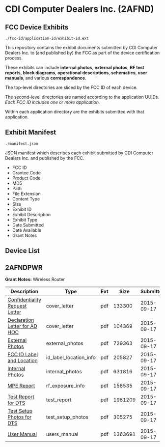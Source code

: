 # CDI Computer Dealers Inc. (2AFND)
## FCC Device Exhibits

```
./fcc-id/application-id/exhibit-id.ext
```

This repository contains the exhibit documents submitted by CDI Computer Dealers Inc. to (and published by) the FCC as part of the device certification process.

These exhibits can include **internal photos**, **external photos**, **RF test reports**, **block diagrams**, **operational descriptions**, **schematics**, **user manuals**, and various **correspondence**.

The top-level directories are sliced by the FCC ID of each device.

The second-level directories are named according to the application UUIDs. *Each FCC ID includes one or more application.*

Within each application directory are the exhibits submitted with that application. 

## Exhibit Manifest

```
./manifest.json
```

JSON manifest which describes each exhibit submitted by CDI Computer Dealers Inc. and published by the FCC.

- FCC ID
- Grantee Code
- Product Code
- MD5
- Path
- File Extension
- Content Type
- Size
- Exhibit ID
- Exhibit Description
- Exhibit Type
- Date Submitted
- Date Available
- Grant Notes

## Device List
## 2AFNDPWR
**Grant Notes:** Wireless Router

| Description | Type | Ext | Size | Submitted | Available |
| ----------- | ---- | --- | ---- | --------- | --------- |
| [Confidentiality Request Letter](2AFNDPWR/4e0ef003a8271a1299845059109aef95/2751843.pdf) | cover_letter | pdf | 133300 | 2015-09-17 | 2015-09-17 |
| [Declaration Letter for AD HOC](2AFNDPWR/4e0ef003a8271a1299845059109aef95/2751850.pdf) | cover_letter | pdf | 104369 | 2015-09-17 | 2015-09-17 |
| [External Photos](2AFNDPWR/4e0ef003a8271a1299845059109aef95/2751844.pdf) | external_photos | pdf | 729363 | 2015-09-17 | 2015-09-17 |
| [FCC ID Label and Location](2AFNDPWR/4e0ef003a8271a1299845059109aef95/2751846.pdf) | id_label_location_info | pdf | 205827 | 2015-09-17 | 2015-09-17 |
| [Internal Photos](2AFNDPWR/4e0ef003a8271a1299845059109aef95/2751845.pdf) | internal_photos | pdf | 631816 | 2015-09-17 | 2015-09-17 |
| [MPE Report](2AFNDPWR/4e0ef003a8271a1299845059109aef95/2751849.pdf) | rf_exposure_info | pdf | 158535 | 2015-09-17 | 2015-09-17 |
| [Test Report for DTS](2AFNDPWR/4e0ef003a8271a1299845059109aef95/2751848.pdf) | test_report | pdf | 1981209 | 2015-09-17 | 2015-09-17 |
| [Test Setup Photos for DTS](2AFNDPWR/4e0ef003a8271a1299845059109aef95/2751847.pdf) | test_setup_photos | pdf | 305275 | 2015-09-17 | 2015-09-17 |
| [User Manual](2AFNDPWR/4e0ef003a8271a1299845059109aef95/2751851.pdf) | users_manual | pdf | 1363691 | 2015-09-17 | 2015-09-17 |
